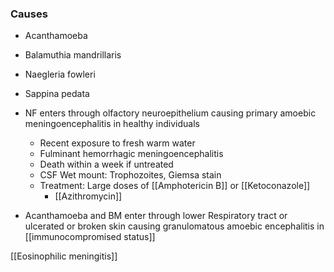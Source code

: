 ### Causes
- Acanthamoeba
- Balamuthia mandrillaris
- Naegleria fowleri
- Sappina pedata

- NF enters through olfactory neuroepithelium causing primary amoebic meningoencephalitis in healthy individuals
	- Recent exposure to fresh warm water
	- Fulminant hemorrhagic meningoencephalitis
	- Death within a week if untreated
	- CSF Wet mount: Trophozoites, Giemsa stain
	- Treatment: Large doses of [[Amphotericin B]] or [[Ketoconazole]] 
		- [[Azithromycin]] 
- Acanthamoeba and BM enter through lower Respiratory tract or ulcerated or broken skin causing granulomatous amoebic encephalitis in [[immunocompromised status]]

[[Eosinophilic meningitis]] 
